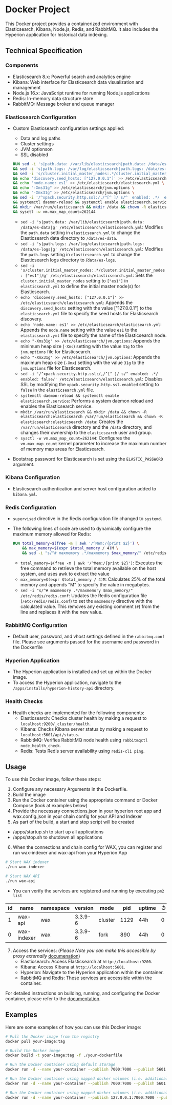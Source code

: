 # Docker Project

This Docker project provides a containerized environment with Elasticsearch, Kibana, Node.js, Redis, and RabbitMQ. It also includes the Hyperion application for historical data indexing.

## Technical Specification

### Components

- Elasticsearch 8.x: Powerful search and analytics engine
- Kibana: Web interface for Elasticsearch data visualization and management
- Node.js 16.x: JavaScript runtime for running Node.js applications
- Redis: In-memory data structure store
- RabbitMQ: Message broker and queue manager

### Elasticsearch Configuration

- Custom Elasticsearch configuration settings applied:
  - Data and log paths
  - Cluster settings
  - JVM optionson
  - SSL disabled

  ```dockerfile
  RUN sed -i 's|path.data: /var/lib/elasticsearch|path.data: /data/es-data|g' /etc/elasticsearch/elasticsearch.yml \
  && sed -i 's|path.logs: /var/log/elasticsearch|path.logs: /data/es-logs|g' /etc/elasticsearch/elasticsearch.yml \
  && sed -i 's/cluster.initial_master_nodes:.*/cluster.initial_master_nodes: ["es1"]/g' /etc/elasticsearch/elasticsearch.yml \
  && echo 'discovery.seed_hosts: ["127.0.0.1"]' >> /etc/elasticsearch/elasticsearch.yml \
  && echo 'node.name: es1' >> /etc/elasticsearch/elasticsearch.yml \
  && echo "-Xms31g" >> /etc/elasticsearch/jvm.options \
  && echo "-Xmx31g" >> /etc/elasticsearch/jvm.options \
  && sed -i '/^xpack.security.http.ssl:/,/^[^ ]/ s/^  enabled: .*/  enabled: false/' /etc/elasticsearch/elasticsearch.yml \
  && systemctl daemon-reload && systemctl enable elasticsearch.service \
  && mkdir /var/run/elasticsearch && mkdir /data && chown -R elasticsearch:elasticsearch /var/run/elasticsearch && chown -R elasticsearch:elasticsearch /data \
  && sysctl -w vm.max_map_count=262144
  ```
  * `sed -i 's|path.data: /var/lib/elasticsearch|path.data: /data/es-data|g' /etc/elasticsearch/elasticsearch.yml`: Modifies the `path.data` setting in `elasticsearch.yml` to change the Elasticsearch data directory to `/data/es-data`.
  * `sed -i 's|path.logs: /var/log/elasticsearch|path.logs: /data/es-logs|g' /etc/elasticsearch/elasticsearch.yml`: Modifies the `path.logs` setting in `elasticsearch.yml` to change the Elasticsearch logs directory to /`data/es-logs`.
  * `sed -i 's/cluster.initial_master_nodes:.*/cluster.initial_master_nodes: ["es1"]/g' /etc/elasticsearch/elasticsearch.yml`: Sets the `cluster.initial_master_nodes` setting to `["es1"]` in `elasticsearch.yml` to define the initial master node(s) for Elasticsearch.
  * `echo 'discovery.seed_hosts: ["127.0.0.1"]' >> /etc/elasticsearch/elasticsearch.yml`: Appends the `discovery.seed_hosts` setting with the value ["127.0.0.1"] to the `elasticsearch.yml` file to specify the seed hosts for Elasticsearch discovery.
  * `echo 'node.name: es1' >> /etc/elasticsearch/elasticsearch.yml`: Appends the `node.name` setting with the value `es1` to the `elasticsearch.yml` file to specify the name of the Elasticsearch node.
  * `echo "-Xms31g" >> /etc/elasticsearch/jvm.options`: Appends the minimum heap size (`-Xms`) setting with the value `31g` to the `jvm.options` file for Elasticsearch.
  * `echo "-Xmx31g" >> /etc/elasticsearch/jvm.options`: Appends the maximum heap size (`-Xmx`) setting with the value `31g` to the `jvm.options` file for Elasticsearch.
  * `sed -i '/^xpack.security.http.ssl:/,/^[^ ]/ s/^ enabled: .*/ enabled: false/' /etc/elasticsearch/elasticsearch.yml`: Disables SSL by modifying the `xpack.security.http.ssl.enabled` setting to `false` in the `elasticsearch.yml` file.
  * `systemctl daemon-reload && systemctl enable elasticsearch.service`: Performs a system daemon reload and enables the Elasticsearch service.
  * `mkdir /var/run/elasticsearch && mkdir /data && chown -R elasticsearch:elasticsearch /var/run/elasticsearch && chown -R elasticsearch:elasticsearch /data`: Creates the `/var/run/elasticsearch` directory and the `/data` directory, and changes their ownership to the `elasticsearch` user and group.
  * `sysctl -w vm.max_map_count=262144`: Configures the `vm.max_map_count` kernel parameter to increase the maximum number of memory map areas for Elasticsearch.

- Bootstrap password for Elasticsearch is set using the `ELASTIC_PASSWORD` argument.

### Kibana Configuration

- Elasticsearch authentication and server host configuration added to `kibana.yml`.

### Redis Configuration

- `supervised` directive in the Redis configuration file changed to `systemd`.
- The following lines of code are used to dynamically configure the maximum memory allowed for Redis:

  ```dockerfile
  RUN total_memory=$(free -m | awk '/^Mem:/{print $2}') \
      && max_memory=$(expr $total_memory / 4)M \
      && sed -i "s/^# maxmemory .*/maxmemory $max_memory/" /etc/redis/redis.conf
  ```
  * `total_memory=$(free -m | awk '/^Mem:/{print $2}')`: Executes the free command to retrieve the total memory available on the host system, and uses awk to extract the value
  * `max_memory=$(expr $total_memory / 4)M`: Calculates 25% of the total memory and appends "M" to specify the value in megabytes.
  * `sed -i "s/^# maxmemory .*/maxmemory $max_memory/" /etc/redis/redis.conf`: Updates the Redis configuration file (`/etc/redis/redis.conf`) to set the `maxmemory` directive with the calculated value. This removes any existing comment (`#`) from the line and replaces it with the new value.
  
### RabbitMQ Configuration

- Default user, password, and vhost settings defined in the `rabbitmq.conf` file. Please see arguments passed for the username and password in the Dockerfile

### Hyperion Application

- The Hyperion application is installed and set up within the Docker image.
- To access the Hyperion application, navigate to the `/apps/installs/hyperion-history-api` directory.

### Health Checks

- Health checks are implemented for the following components:
  - Elasticsearch: Checks cluster health by making a request to `localhost:9200/_cluster/health`.
  - Kibana: Checks Kibana server status by making a request to `localhost:5601/api/status`.
  - RabbitMQ: Verifies RabbitMQ node health using `rabbitmqctl node_health_check`.
  - Redis: Tests Redis server availability using `redis-cli ping`.

## Usage

To use this Docker image, follow these steps:

1. Configure any necessary Arguments in the Dockerfile.
2. Build the image
3. Run the Docker container using the appropriate command or Docker Compose (look at examples below)
4. Provide the necessary connections.json in your hyperion root app and wax.config.json in your chain config for your API and Indexer
5. As part of the build, a start and stop script will be created
  - /apps/startup.sh to start up all applications
  - /apps/stop.sh to shutdown all applications
6. When the connections and chain config for WAX, you can register and run wax-indexer and wax-api from your Hyperion App
```bash
# Start WAX indexer
./run wax-indexer

# Start WAX API
./run wax-api
```
  - You can verify the services are registered and running by executing `pm2 list`
  
  | id | name          | namespace | version  | mode    | pid | uptime | ↺   | status  | cpu   | mem     | user  | watching |
  |----|---------------|-----------|----------|---------|-----|--------|-----|---------|-------|---------|-------|----------|
  | 1  | wax-api       | wax       | 3.3.9-6  | cluster | 1129| 44h    | 0   | online  | 0%    | 93.1mb  | root  | disabled |
  | 0  | wax-indexer   | wax       | 3.3.9-6  | fork    | 890 | 44h    | 0   | online  | 0%    | 106.4mb | root  | disabled |


7. Access the services: (*Please Note you can make this accessible by proxy externally* [documenation](http://wiki.oiac.io/haproxy/))
   - Elasticsearch: Access Elasticsearch at `http://localhost:9200`.
   - Kibana: Access Kibana at `http://localhost:5601`.
   - Hyperion: Navigate to the Hyperion application within the container.
   - RabbitMQ and Redis: These services are accessible within the container.

For detailed instructions on building, running, and configuring the Docker container, please refer to the [documentation](http://wiki.oiac.io/containers/).

## Examples

Here are some examples of how you can use this Docker image:

```bash
# Pull the Docker image from the registry
docker pull your-image:tag

# Build the Docker image
docker build -t your-image:tag -f ./your-dockerfile

# Run the Docker container using default storage
docker run -d --name your-container --publish 7000:7000 --publish 5601:5601 --publish 15672:15672 --publish 1234:1234 --tty your-image:tag

# Run the Docker container using mapped docker volumes (i.e. additional disk type to store large data sets)
docker run -d --name your-container --publish 7000:7000 --publish 5601:5601 --publish 15672:15672 --publish 1234:1234 --mount source=hyperiontestnet,target=/data --tty your-image:tag

# Run the Docker container using mapped docker volumes (i.e. additional disk type to store large data sets) and on restricted to loopback interface
docker run -d --name your-container --publish 127.0.0.1:7000:7000 --publish 127.0.0.1:5601:5601 --publish 127.0.0.1:15672:15672 --publish 127.0.0.1:1234:1234 --mount source=hyperiontestnet,target=/data --tty your-image:tag

